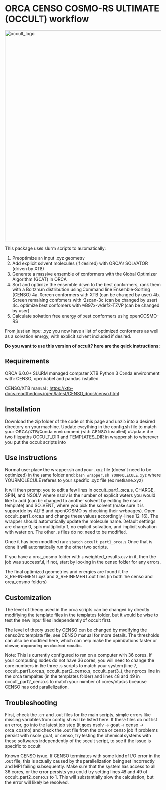 # ORCA CENSO COSMO-RS ULTIMATE (OCCULT) workflow

<img width="667" height="680" alt="occult_logo" src="https://github.com/user-attachments/assets/9ff3ac33-593e-4375-a652-3d36cc16b7f9" />

This package uses slurm scripts to automatically:
1. Preoptimize an input .xyz geometry
2. Add explicit solvent molecules (if desired) with ORCA's SOLVATOR (driven by XTB)
3. Generate a massive ensemble of conformers with the Global Optimizer Algorithm (GOAT) in ORCA
4. Sort and optimize the ensemble down to the best conformers, rank them with a Boltzman distribution using Command line Ensemble-Sorting (CENSO)
  4a. Screen conformers with XTB (can be changed by user)
  4b. Screen remaining confomers with r2scan-3c (can be changed by user)
  4c. optimize best confomers with wB97x-v/def2-TZVP (can be changed by user)
5. Calculate solvation free energy of best conformers using openCOSMO-RS

From just an input .xyz you now have a list of optimized conformers as well as a solvation energy, with explicit solvent included if desired.

**Do you want to use this version of occult? here are the quick instructions:**

## Requirements
ORCA 6.0.0+
SLURM managed computer
XTB 
Python 3 
Conda environment with: CENSO, openbabel and pandas installed

CENSO/XTB manual : https://xtb-docs.readthedocs.io/en/latest/CENSO_docs/censo.html

## Installation
Download the zip folder of the code on this page and unzip into a desired directory on your machine.
Update eveything in the config.sh file to match your ORCA/XTB/Conda environment (with CENSO installed)
uUpdate the two filepaths OCCULT_DIR and TEMPLATES_DIR in wrapper.sh to wherever you put the occult scripts into

## Use instructions
Normal use: place the wrapper.sh and your .xyz file (doesn't need to be optimized) in the same folder and:
`bash wrapper.sh YOURMOLECULE.xyz`
where YOURMOLECULE referes to your specific .xyz file (ex methane.xyz)

It will then prompt you to edit a few lines in occult_part1_orca.s, CHARGE, SPIN, and NSOLV, where nsolv is the number
of explicit waters you would like to add (can be changed to another solvent by editing the nsolv template) and SOLVENT, 
where you pick the solvent (make sure it is supportde by ALPB and openCOSMO by checking their webpages). Open occult_part1_orca.s
and change these values accordingly (lines 12-16). The wrapper should automatically update the molecule name. Default settings are charge 0,
spin multiplicity 1, no explicit solvation, and implicit solvation with water on. The other .s files do not need to be modified. 

Once it has been modified run: 
`sbatch occult_part1_orca.s`
Once that is done it will automatically run the other two scripts. 

If you have a orca_cosmo folder with a weighted_results.csv in it, then the job was successful, if not, start by looking in the censo folder for any errors.

The final optimized geometries and energies are found it the 3_REFINEMENT.xyz and 3_REFINEMENT.out files (in both the censo and orca_cosmo folders)

## Customization

The level of theory used in the orca scripts can be changed by directly modifiying the template files in the templates folder, but it would be wise to test the
new input files independently of occult first. 

The level of theory used by CENSO can be changed by modifying the censo2rc.template file, see CENSO manual for more details. The thresholds can also be modified here,
which can help make the opimizations faster or slower, depending on desired results. 

Note: This is currently configured to run on a computer with 36 cores. If your computing nodes do not have 36 cores, you will need to change the core numbers
in the three .s scripts to match your system (line 7, occult_part1_orca.s, occult_part2_censo.s, occult_part3_), the nprocs line in the orca tempaltes (in the templates folder) and lines 48 and 49 in occult_part2_censo.s to match your number of cores/ntasks bceause CENSO has odd parallelization.

## Troubleshooting

First, check the .err and .out files for the main scripts, simple errors like missing variables from config.sh will be listed here.
If these files do not list an error, go into the latest job step (it goes nsolv -> goat -> censo -> orca_cosmo) and check the .out file from the orca or censo job
if problems persist with nsolv, goat, or censo, try testing the chemical systems with these softwares independently of the occult script, 
to see if the issue is specific to occult.

Known CENSO issue. If CENSO terminates with some kind of I/O error in the .out file, this is actually caused by the parallelization being set incorrectly and MPI 
failing subsequently. Make sure that the system has access to all 36 cores, or the error persists you could try setting lines 48 and 49 of occult_part2_censo.s to 1. 
This will substantially slow the calculation, but the error will likely be resolved. 
